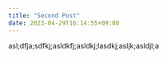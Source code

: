 ```yaml
---
title: "Second Post"
date: 2023-04-29T16:14:55+09:00
---
```


asl;dfja;sdfkj;asldkfj;asldkj;lasdkj;asljk;asldjl;a
